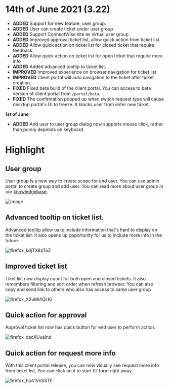 # 14th of June 2021 (3.22)

- **ADDED** Support for new feature, user group.
- **ADDED** User can create ticket under user group
- **ADDED** Support ConnectWise site as virtual user group
- **ADDED** Improved approval ticket list, allow quick action from ticket list.
- **ADDED** Allow quick action on ticket list for closed ticket that require feedback.
- **ADDED** Allow quick action on ticket list for open ticket that require more info
- **ADDED** Added advanced tooltip to ticket list.
- **IMPROVED** Improved experience on browser navigation for ticket list
- **IMPROVED** Client portal will auto navigation to the ticket after ticket creation.
- **FIXED** Fixed beta build of the client portal. You can access to beta version of client portal from `/portal/beta`.
- **FIXED** The confirmation popped up when switch request type will cause desktop portal's UI to freeze. It blocks user from enter new ticket.

**1st of June**
- **ADDED** Add user to user group dialog now supports mouse click, rather than purely depends on keyboard.

# Highlight

## User group

User group is a new way to create scope for end user. You can use admin portal to create group and add user. You can read more about user group in our [knowledgebase](https://help.deskdirector.com/article/bxd7i1kkw3).

![image](https://user-images.githubusercontent.com/1712143/121840907-60705c00-cd31-11eb-91e2-e869eb8e8044.png)

## Advanced tooltip on ticket list.

Advanced tooltip allow us to include information that's hard to display on the ticket list. It also opens up opportunity for us to include more info in the future.

![firefox_kdjTX8zToZ](https://user-images.githubusercontent.com/1712143/121841911-6e26e100-cd33-11eb-81dd-eba5a1860ac7.png)


## Improved ticket list

Tiket list now display count for both open and closed tickets. It also remembers filtering and sort order when refresh browser. You can also copy and send link to others who also has access to same user group

![firefox_X2uMlAQLKi](https://user-images.githubusercontent.com/1712143/121842139-ebeaec80-cd33-11eb-9feb-247ea7281f82.png)

## Quick action for approval

Approval ticket list now has quick button for end user to perform action.

![firefox_dacXUueInd](https://user-images.githubusercontent.com/1712143/121841889-6109f200-cd33-11eb-8554-f700c9026be4.png)


## Quick action for request more info

With this client portal release, you can now visually see request more info from ticket list. You can click on it to start fill form right away.

![firefox_ho41VnSSTF](https://user-images.githubusercontent.com/1712143/121841877-59e2e400-cd33-11eb-8ea9-03a2756349f9.png)

